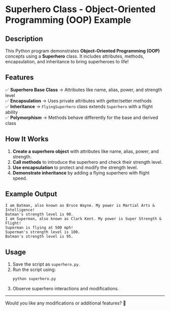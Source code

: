 # **Superhero Class - Object-Oriented Programming (OOP) Example**  

## **Description**  
This Python program demonstrates **Object-Oriented Programming (OOP)** concepts using a **Superhero** class. It includes attributes, methods, encapsulation, and inheritance to bring superheroes to life!  

## **Features**  
✅ **Superhero Base Class** → Attributes like name, alias, power, and strength level  
✅ **Encapsulation** → Uses private attributes with getter/setter methods  
✅ **Inheritance** → `FlyingSuperhero` class extends `Superhero` with a flight ability  
✅ **Polymorphism** → Methods behave differently for the base and derived class  

## **How It Works**  
1. **Create a superhero object** with attributes like name, alias, power, and strength.  
2. **Call methods** to introduce the superhero and check their strength level.  
3. **Use encapsulation** to protect and modify the strength level.  
4. **Demonstrate inheritance** by adding a flying superhero with flight speed.  

## **Example Output**  
```
I am Batman, also known as Bruce Wayne. My power is Martial Arts & Intelligence!
Batman's strength level is 90.
I am Superman, also known as Clark Kent. My power is Super Strength & Flight!
Superman is flying at 500 mph!
Superman's strength level is 100.
Batman's strength level is 95.
```

## **Usage**  
1. Save the script as `superhero.py`.  
2. Run the script using:  
   ```sh
   python superhero.py
   ```
3. Observe superhero interactions and modifications.  

---

Would you like any modifications or additional features? 🚀